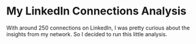 # My LinkedIn Connections Analysis

With around 250 connections on LinkedIn, I was pretty curious about the insights from my network. So I decided to run this little analysis.

